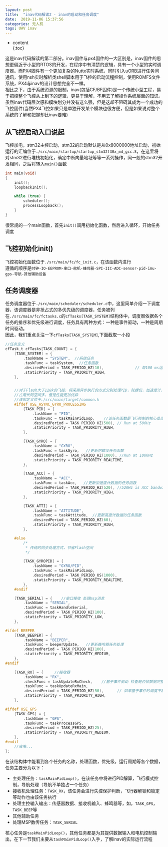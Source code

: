 ```yaml
---  
layout: post  
title:  "inav代码解读2 - inav的启动和任务调度"  
date:  2019-11-06 15:37:56  
categories: 无人机  
tags: UAV inav  
---  
```


* content  
{:toc} 

这是inav代码解读的第二部分。inav固件与px4固件的一大区别是，inav固件的思想更偏近于小型的RTOS的开发，在程序中有清楚的逻辑，具有一个小型的实时调度器。而PX4固件有一个更加复杂的Nuttx实时系统，同时引入uORB进行任务间通讯，使用nsh实时解析类shell脚本用于飞控的启动流程控制，使用ROMFS文件系统，PX4与inav的设计思想完全不一样。  
相比之下，由于系统资源的限制，inav(包括CF/BF固件)是一个传统小型工程，易于把控整个飞控从上到下的逻辑，更易于理解，不用去了解操作系统层面的知识。虽然inav代码层次感和模块划分并没有这么强，但是这却不阻碍其成为一个成功的飞控固件(当然PX4飞控如果只是单独开发某个模块也很方便，但是如果说对整个系统的了解和把握却比inav要难)

## 从飞控启动入口说起
飞控加电，stm32主控启动，stm32的启动默认是从0x8000000地址启动，初始运行的汇编位于```./src/main/startup/startup_stm32f30x_md_gcc.S```，在这里将对stm32进行堆栈初始化，确定中断向量地址等等一系列操作，同一般的stm32开发相同，之后将转入```main()```函数  

```c
int main(void)
{
    init();
    loopbackInit();

    while (true) {
        scheduler();
        processLoopback();
    }
}
```

很常规的一个main函数，首先```init()```调用初始化函数，然后进入循环，开始任务调度  

## 飞控初始化init()
飞控初始化函数位于```./src/main/fc/fc_init.c```，在该函数内进行  
遵循的顺序是```时钟-IO-EEPROM-串口-舵机-蜂鸣器-SPI-IIC-ADC-sensor-pid-imu-gps-导航-其他辅助设备```

## 任务调度器
任务调度器位于```./src/main/scheduler/scheduler.c```中，这里简单介绍一下调度器，该调度器是非抢占式的多优先级的调度器，任务被列在```./src/main/fc/fctasks.c```的```cfTasks[TASK_SYSTEM]```结构体中，调度器依据各个任务的排序和优先级进行调度，任务具有两种方式：一种是事件驱动，一种是周期时间驱动。  
因此，我们重点关注一下```cfTasks[TASK_SYSTEM]```,下面截取一小段  

```c
//任务定义
cfTask_t cfTasks[TASK_COUNT] = {
    [TASK_SYSTEM] = { 
        .taskName = "SYSTEM",  //系统任务
        .taskFunc = taskSystem,  //任务函数
        .desiredPeriod = TASK_PERIOD_HZ(10),              // 每100 ms运行一次, 10Hz
        .staticPriority = TASK_PRIORITY_HIGH,
    },


    //对于Flash大于128k的飞控，将采用异步执行的方式分别处理PID，陀螺仪，加速度计，高度计的数据
    //占用代码空间多，但是性能更加优异
    //该宏定义位于./src/main/target/common.h
    #ifdef USE_ASYNC_GYRO_PROCESSING
        [TASK_PID] = {
            .taskName = "PID",
            .taskFunc = taskMainPidLoop,    //该任务函数是飞行控制的核心处理函数！！！
            .desiredPeriod = TASK_PERIOD_HZ(500), // Run at 500Hz
            .staticPriority = TASK_PRIORITY_HIGH,
        },

        [TASK_GYRO] = {
            .taskName = "GYRO",
            .taskFunc = taskGyro,   //更新陀螺仪任务函数
            .desiredPeriod = TASK_PERIOD_HZ(1000), //Run at 1000Hz
            .staticPriority = TASK_PRIORITY_REALTIME,
        },

        [TASK_ACC] = {
            .taskName = "ACC",
            .taskFunc = taskAcc,   //更新加速度计数据的任务函数
            .desiredPeriod = TASK_PERIOD_HZ(520), //520Hz is ACC bandwidth (260Hz) * 2
            .staticPriority = TASK_PRIORITY_HIGH,
        },

        [TASK_ATTI] = {
            .taskName = "ATTITUDE",
            .taskFunc = taskAttitude,  //更新高度计数据的任务函数
            .desiredPeriod = TASK_PERIOD_HZ(60), 
            .staticPriority = TASK_PRIORITY_HIGH,
        },

    #else
        /*
         * 传统的同步处理方式，节省Flash空间
         */

        [TASK_GYROPID] = {
            .taskName = "GYRO/PID",
            .taskFunc = taskMainPidLoop,
            .desiredPeriod = TASK_PERIOD_US(1000),
            .staticPriority = TASK_PRIORITY_REALTIME,
        },
    #endif

    [TASK_SERIAL] = {    //串口接收 处理msp消息
        .taskName = "SERIAL",
        .taskFunc = taskHandleSerial,
        .desiredPeriod = TASK_PERIOD_HZ(100),    
        .staticPriority = TASK_PRIORITY_LOW,
    },

#ifdef BEEPER
    [TASK_BEEPER] = {
        .taskName = "BEEPER",
        .taskFunc = beeperUpdate,   //更新蜂鸣器任务处理
        .desiredPeriod = TASK_PERIOD_HZ(100),    
        .staticPriority = TASK_PRIORITY_MEDIUM,
    },
#endif

    [TASK_RX] = {     //接收器
        .taskName = "RX",
        .checkFunc = taskUpdateRxCheck,    //基于事件驱动 检查是否帧数据完整
        .taskFunc = taskUpdateRxMain,
        .desiredPeriod = TASK_PERIOD_HZ(50),      // 如果基于事件的调度不起作用，则回退到定期调度
        .staticPriority = TASK_PRIORITY_HIGH,
    },

#ifdef USE_GPS
    [TASK_GPS] = {
        .taskName = "GPS",
        .taskFunc = taskProcessGPS,
        .desiredPeriod = TASK_PERIOD_HZ(25),    
        .staticPriority = TASK_PRIORITY_MEDIUM,
    },
#endif
    //省略...
};
```

在该结构体中能看到各个任务的名称，处理函数，优先级，运行周期等各个数据，任务主要分为以下：  
- 主处理任务：```taskMainPidLoop()```，在该任务中将进行PID解算，飞行模式控制，导航处理（导航不单独占一个任务）
- 接收机处理任务：```TASK_RX```，该任务会进行失控保护判断，飞行器解锁和锁定等动作也由该任务执行
- 处理主控输入输出：传感器数据、接收机输入、蜂鸣器等，如，```TASK_GPS```，```TASK_BEEP```等
- 其他辅助任务
- 处理MSP数传任务：```TASK_SERIAL```

核心任务是```taskMainPidLoop()```，其他任务都是为其提供数据输入和电机控制输出，在下一节我们主要从```taskMainPidLoop()```入手，了解inav的实际运行流程
